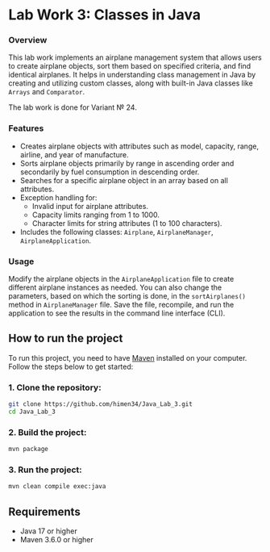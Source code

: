 # Lab Work 3: Classes in Java

### Overview
This lab work implements an airplane management system that allows users to create airplane objects, sort them based on specified criteria, and find identical airplanes. It helps in understanding class management in Java by creating and utilizing custom classes, along with built-in Java classes like `Arrays` and `Comparator`.

The lab work is done for Variant № 24.

### Features
- Creates airplane objects with attributes such as model, capacity, range, airline, and year of manufacture. 
- Sorts airplane objects primarily by range in ascending order and secondarily by fuel consumption in descending order.
- Searches for a specific airplane object in an array based on all attributes.
- Exception handling for:
  - Invalid input for airplane attributes.
  - Capacity limits ranging from 1 to 1000.
  - Character limits for string attributes (1 to 100 characters).
- Includes the following classes: `Airplane`, `AirplaneManager`, `AirplaneApplication`.

### Usage
Modify the airplane objects in the `AirplaneApplication` file to create different airplane instances as needed. You can also change the parameters, based on which the sorting is done, in the `sortAirplanes()` method in `AirplaneManager` file.
Save the file, recompile, and run the application to see the results in the command line interface (CLI).

## How to run the project

To run this project, you need to have [Maven](https://maven.apache.org/) installed on your computer. Follow the steps below to get started:

### 1. Clone the repository:

```bash
git clone https://github.com/himen34/Java_Lab_3.git
cd Java_Lab_3
```

### 2. Build the project:

```bash
mvn package
```

### 3. Run the project:

```bash
mvn clean compile exec:java
```

## Requirements

- Java 17 or higher
- Maven 3.6.0 or higher
